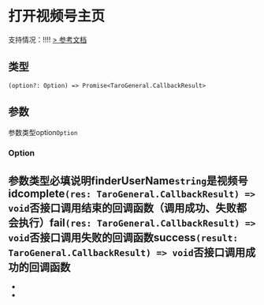 # 打开视频号主页
支持情况：!!!!
[> 参考文档
](https://developers.weixin.qq.com/miniprogram/dev/api/open-api/channels/wx.openChannelsUserProfile.html)
## 类型[​](openChannelsUserProfile.html#类型)
```tsx
(option?: Option) => Promise<TaroGeneral.CallbackResult>
```

## 参数[​](openChannelsUserProfile.html#参数)
参数类型option`Option`
### Option[​](openChannelsUserProfile.html#option)
参数类型必填说明finderUserName`string`是视频号 idcomplete`(res: TaroGeneral.CallbackResult) => void`否接口调用结束的回调函数（调用成功、失败都会执行）fail`(res: TaroGeneral.CallbackResult) => void`否接口调用失败的回调函数success`(result: TaroGeneral.CallbackResult) => void`否接口调用成功的回调函数
- 
- 

-

